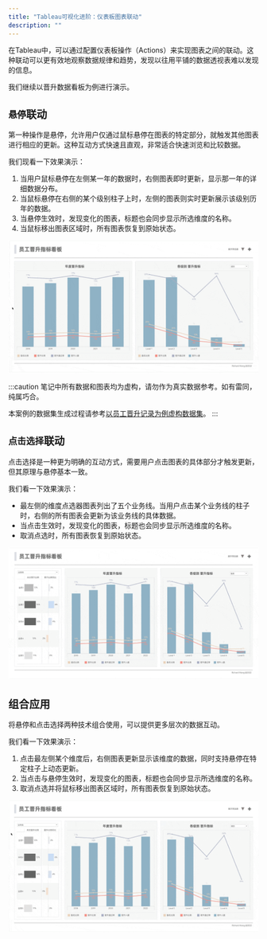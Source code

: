 ```yaml
---
title: "Tableau可视化进阶：仪表板图表联动"
description: ""
---
```


在Tableau中，可以通过配置仪表板操作（Actions）来实现图表之间的联动。这种联动可以更有效地观察数据规律和趋势，发现以往用平铺的数据透视表难以发现的信息。

我们继续以晋升数据看板为例进行演示。

## `悬停`联动

第一种操作是悬停，允许用户仅通过鼠标悬停在图表的特定部分，就触发其他图表进行相应的更新。这种互动方式快速且直观，非常适合快速浏览和比较数据。

我们现看一下效果演示：

1. 当用户鼠标悬停在左侧某一年的数据时，右侧图表即时更新，显示那一年的详细数据分布。
2. 当鼠标悬停在右侧的某个级别柱子上时，左侧的图表则实时更新展示该级别历年的数据。
3. 当悬停生效时，发现变化的图表，标题也会同步显示所选维度的名称。
4. 当鼠标移出图表区域时，所有图表恢复到原始状态。

![tableau_link_1](../../../../assets/visualization/tableau_link_1.gif)

:::caution
笔记中所有数据和图表均为虚构，请勿作为真实数据参考。如有雷同，纯属巧合。

本案例的数据集生成过程请参考[以员工晋升记录为例虚构数据集](../../analysis/dataprocessing/fictional-promotion-dataset)。
:::

## `点击选择`联动

点击选择是一种更为明确的互动方式，需要用户点击图表的具体部分才触发更新，但其原理与悬停基本一致。

我们看一下效果演示：

- 最左侧的维度点选器图表列出了五个业务线。当用户点击某个业务线的柱子时，右侧的所有图表会更新为该业务线的具体数据。
- 当点击生效时，发现变化的图表，标题也会同步显示所选维度的名称。
- 取消点选时，所有图表恢复到原始状态。

![tableau_link_2](../../../../assets/visualization/tableau_link_2.gif)


## 组合应用

将悬停和点击选择两种技术组合使用，可以提供更多层次的数据互动。

我们看一下效果演示：

1. 点击最左侧某个维度后，右侧图表更新显示该维度的数据，同时支持悬停在特定柱子上动态更新。
2. 当点击与悬停生效时，发现变化的图表，标题也会同步显示所选维度的名称。
3. 取消点选并将鼠标移出图表区域时，所有图表恢复到原始状态。

![tableau_link_3](../../../../assets/visualization/tableau_link_3.gif)